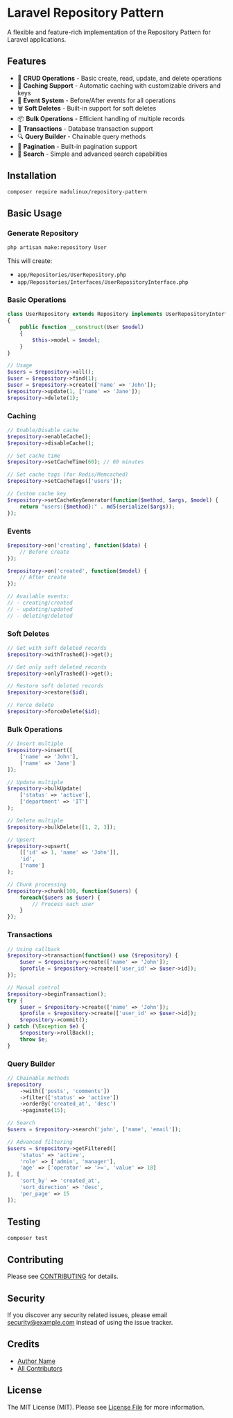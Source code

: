 # Laravel Repository Pattern

A flexible and feature-rich implementation of the Repository Pattern for Laravel applications.

## Features

- 🚀 **CRUD Operations** - Basic create, read, update, and delete operations
- 💾 **Caching Support** - Automatic caching with customizable drivers and keys
- 🔄 **Event System** - Before/After events for all operations
- 🗑️ **Soft Deletes** - Built-in support for soft deletes
- 📦 **Bulk Operations** - Efficient handling of multiple records
- 💼 **Transactions** - Database transaction support
- 🔍 **Query Builder** - Chainable query methods
- 📄 **Pagination** - Built-in pagination support
- 🔎 **Search** - Simple and advanced search capabilities

## Installation

```bash
composer require madulinux/repository-pattern
```

## Basic Usage

### Generate Repository

```bash
php artisan make:repository User
```

This will create:
- `app/Repositories/UserRepository.php`
- `app/Repositories/Interfaces/UserRepositoryInterface.php`

### Basic Operations

```php
class UserRepository extends Repository implements UserRepositoryInterface
{
    public function __construct(User $model)
    {
        $this->model = $model;
    }
}

// Usage
$users = $repository->all();
$user = $repository->find(1);
$user = $repository->create(['name' => 'John']);
$repository->update(1, ['name' => 'Jane']);
$repository->delete(1);
```

### Caching

```php
// Enable/Disable cache
$repository->enableCache();
$repository->disableCache();

// Set cache time
$repository->setCacheTime(60); // 60 minutes

// Set cache tags (for Redis/Memcached)
$repository->setCacheTags(['users']);

// Custom cache key
$repository->setCacheKeyGenerator(function($method, $args, $model) {
    return "users:{$method}:" . md5(serialize($args));
});
```

### Events

```php
$repository->on('creating', function($data) {
    // Before create
});

$repository->on('created', function($model) {
    // After create
});

// Available events:
// - creating/created
// - updating/updated
// - deleting/deleted
```

### Soft Deletes

```php
// Get with soft deleted records
$repository->withTrashed()->get();

// Get only soft deleted records
$repository->onlyTrashed()->get();

// Restore soft deleted records
$repository->restore($id);

// Force delete
$repository->forceDelete($id);
```

### Bulk Operations

```php
// Insert multiple
$repository->insert([
    ['name' => 'John'],
    ['name' => 'Jane']
]);

// Update multiple
$repository->bulkUpdate(
    ['status' => 'active'],
    ['department' => 'IT']
);

// Delete multiple
$repository->bulkDelete([1, 2, 3]);

// Upsert
$repository->upsert(
    [['id' => 1, 'name' => 'John']],
    'id',
    ['name']
);

// Chunk processing
$repository->chunk(100, function($users) {
    foreach($users as $user) {
        // Process each user
    }
});
```

### Transactions

```php
// Using callback
$repository->transaction(function() use ($repository) {
    $user = $repository->create(['name' => 'John']);
    $profile = $repository->create(['user_id' => $user->id]);
});

// Manual control
$repository->beginTransaction();
try {
    $user = $repository->create(['name' => 'John']);
    $profile = $repository->create(['user_id' => $user->id]);
    $repository->commit();
} catch (\Exception $e) {
    $repository->rollBack();
    throw $e;
}
```

### Query Builder

```php
// Chainable methods
$repository
    ->with(['posts', 'comments'])
    ->filter(['status' => 'active'])
    ->orderBy('created_at', 'desc')
    ->paginate(15);

// Search
$users = $repository->search('john', ['name', 'email']);

// Advanced filtering
$users = $repository->getFiltered([
    'status' => 'active',
    'role' => ['admin', 'manager'],
    'age' => ['operator' => '>=', 'value' => 18]
], [
    'sort_by' => 'created_at',
    'sort_direction' => 'desc',
    'per_page' => 15
]);
```

## Testing

```bash
composer test
```

## Contributing

Please see [CONTRIBUTING](CONTRIBUTING.md) for details.

## Security

If you discover any security related issues, please email security@example.com instead of using the issue tracker.

## Credits

- [Author Name](https://github.com/username)
- [All Contributors](../../contributors)

## License

The MIT License (MIT). Please see [License File](LICENSE.md) for more information.
